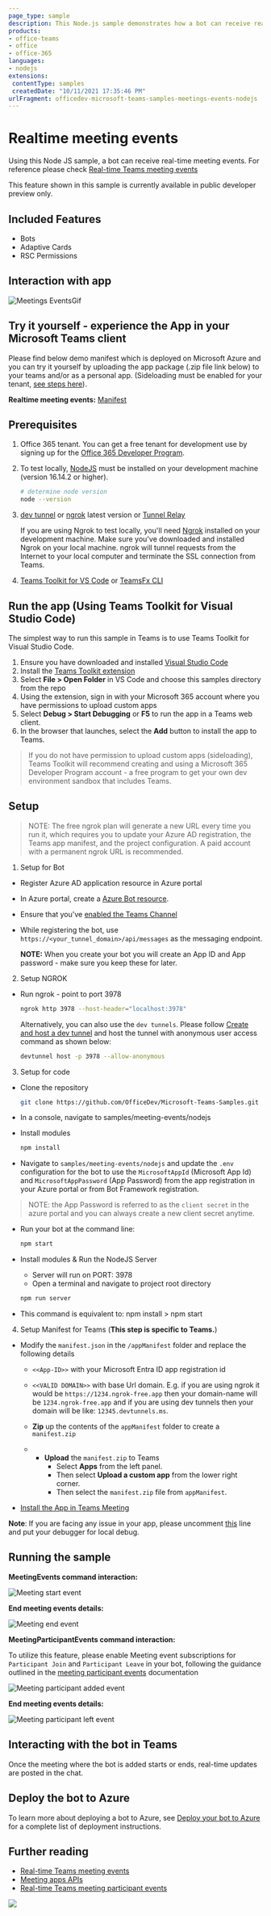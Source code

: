 ```yaml
---
page_type: sample
description: This Node.js sample demonstrates how a bot can receive real-time meeting events within Microsoft Teams, enhancing meeting interactivity.
products:
- office-teams
- office
- office-365
languages:
- nodejs
extensions:
 contentType: samples
 createdDate: "10/11/2021 17:35:46 PM"
urlFragment: officedev-microsoft-teams-samples-meetings-events-nodejs
---
```


# Realtime meeting events

Using this Node JS sample, a bot can receive real-time meeting events.
For reference please check [Real-time Teams meeting events](https://docs.microsoft.com/microsoftteams/platform/apps-in-teams-meetings/api-references?tabs=dotnet)

This feature shown in this sample is currently available in public developer preview only.

## Included Features
* Bots
* Adaptive Cards
* RSC Permissions

## Interaction with app

![Meetings EventsGif](images/MeetingsEvents.gif)

## Try it yourself - experience the App in your Microsoft Teams client
Please find below demo manifest which is deployed on Microsoft Azure and you can try it yourself by uploading the app package (.zip file link below) to your teams and/or as a personal app. (Sideloading must be enabled for your tenant, [see steps here](https://docs.microsoft.com/microsoftteams/platform/concepts/build-and-test/prepare-your-o365-tenant#enable-custom-teams-apps-and-turn-on-custom-app-uploading)).

**Realtime meeting events:** [Manifest](/samples/meetings-events/csharp/demo-manifest/Meetings-Events.zip)

## Prerequisites

1. Office 365 tenant. You can get a free tenant for development use by signing up for the [Office 365 Developer Program](https://developer.microsoft.com/microsoft-365/dev-program).

2. To test locally, [NodeJS](https://nodejs.org/en/download/) must be installed on your development machine (version 16.14.2 or higher).

    ```bash
    # determine node version
    node --version
    ```
3. [dev tunnel](https://learn.microsoft.com/en-us/azure/developer/dev-tunnels/get-started?tabs=windows) or [ngrok](https://ngrok.com/) latest version or [Tunnel Relay](https://github.com/OfficeDev/microsoft-teams-tunnelrelay) 

   If you are using Ngrok to test locally, you'll need [Ngrok](https://ngrok.com/) installed on your development machine.
Make sure you've downloaded and installed Ngrok on your local machine. ngrok will tunnel requests from the Internet to your local computer and terminate the SSL connection from Teams.

4. [Teams Toolkit for VS Code](https://marketplace.visualstudio.com/items?itemName=TeamsDevApp.ms-teams-vscode-extension) or [TeamsFx CLI](https://learn.microsoft.com/microsoftteams/platform/toolkit/teamsfx-cli?pivots=version-one)

## Run the app (Using Teams Toolkit for Visual Studio Code)

The simplest way to run this sample in Teams is to use Teams Toolkit for Visual Studio Code.

1. Ensure you have downloaded and installed [Visual Studio Code](https://code.visualstudio.com/docs/setup/setup-overview)
1. Install the [Teams Toolkit extension](https://marketplace.visualstudio.com/items?itemName=TeamsDevApp.ms-teams-vscode-extension)
1. Select **File > Open Folder** in VS Code and choose this samples directory from the repo
1. Using the extension, sign in with your Microsoft 365 account where you have permissions to upload custom apps
1. Select **Debug > Start Debugging** or **F5** to run the app in a Teams web client.
1. In the browser that launches, select the **Add** button to install the app to Teams.

> If you do not have permission to upload custom apps (sideloading), Teams Toolkit will recommend creating and using a Microsoft 365 Developer Program account - a free program to get your own dev environment sandbox that includes Teams.

## Setup

> NOTE: The free ngrok plan will generate a new URL every time you run it, which requires you to update your Azure AD registration, the Teams app manifest, and the project configuration. A paid account with a permanent ngrok URL is recommended.

1) Setup for Bot
- Register Azure AD application resource in Azure portal
- In Azure portal, create a [Azure Bot resource](https://docs.microsoft.com/azure/bot-service/bot-builder-authentication?view=azure-bot-service-4.0&tabs=csharp%2Caadv2).

- Ensure that you've [enabled the Teams Channel](https://docs.microsoft.com/azure/bot-service/channel-connect-teams?view=azure-bot-service-4.0)
- While registering the bot, use `https://<your_tunnel_domain>/api/messages` as the messaging endpoint.

    **NOTE:** When you create your bot you will create an App ID and App password - make sure you keep these for later.

2) Setup NGROK  
 - Run ngrok - point to port 3978

   ```bash
   ngrok http 3978 --host-header="localhost:3978"
   ```  

   Alternatively, you can also use the `dev tunnels`. Please follow [Create and host a dev tunnel](https://learn.microsoft.com/en-us/azure/developer/dev-tunnels/get-started?tabs=windows) and host the tunnel with anonymous user access command as shown below:

   ```bash
   devtunnel host -p 3978 --allow-anonymous
   ```

3) Setup for code   
- Clone the repository

    ```bash
    git clone https://github.com/OfficeDev/Microsoft-Teams-Samples.git
    ```
- In a console, navigate to samples/meeting-events/nodejs    
- Install modules 

    ```bash
    npm install
    ```
- Navigate to `samples/meeting-events/nodejs` and update the `.env` configuration for the bot to use the `MicrosoftAppId` (Microsoft App Id) and `MicrosoftAppPassword` (App Password) from the app registration in your Azure portal or from Bot Framework registration. 

> NOTE: the App Password is referred to as the `client secret` in the azure portal and you can always create a new client secret anytime.

- Run your bot at the command line:

    ```bash
    npm start
    ```
- Install modules & Run the NodeJS Server
    - Server will run on PORT: 3978
    - Open a terminal and navigate to project root directory

    ```bash
    npm run server
    ```
- This command is equivalent to: npm install > npm start

4) Setup Manifest for Teams (**This step is specific to Teams.**)

- Modify the `manifest.json` in the `/appManifest` folder and replace the following details
   - `<<App-ID>>` with your Microsoft Entra ID app registration id   
   - `<<VALID DOMAIN>>` with base Url domain. E.g. if you are using ngrok it would be `https://1234.ngrok-free.app` then your domain-name will be `1234.ngrok-free.app` and if you are using dev tunnels then your domain will be like: `12345.devtunnels.ms`.

    - **Zip** up the contents of the `appManifest` folder to create a `manifest.zip`
    - - **Upload** the `manifest.zip` to Teams
         - Select **Apps** from the left panel.
         - Then select **Upload a custom app** from the lower right corner.
         - Then select the `manifest.zip` file from `appManifest`.

- [Install the App in Teams Meeting](https://docs.microsoft.com/microsoftteams/platform/apps-in-teams-meetings/teams-apps-in-meetings?view=msteams-client-js-latest#meeting-lifecycle-scenarios)

**Note**: If you are facing any issue in your app, please uncomment [this](https://github.com/OfficeDev/Microsoft-Teams-Samples/blob/main/samples/meetings-events/nodejs/server/api/botController.js#L24) line and put your debugger for local debug.

## Running the sample

**MeetingEvents command interaction:**  

![Meeting start event](images/meeting-start.png)

**End meeting events details:**   

![Meeting end event](images/meeting-end.png)

**MeetingParticipantEvents command interaction:**   

To utilize this feature, please enable Meeting event subscriptions for `Participant Join` and `Participant Leave` in your bot, following the guidance outlined in the [meeting participant events](https://learn.microsoft.com/microsoftteams/platform/apps-in-teams-meetings/meeting-apps-apis?branch=pr-en-us-8455&tabs=channel-meeting%2Cguest-user%2Cone-on-one-call%2Cdotnet%2Cparticipant-join-event#receive-meeting-participant-events) documentation

![Meeting participant added event](MeetingEvents/Images/meeting-participant-added.png)

**End meeting events details:**   

![Meeting participant left event](MeetingEvents/Images/meeting-participant-left.png)

 ## Interacting with the bot in Teams

Once the meeting where the bot is added starts or ends, real-time updates are posted in the chat.

## Deploy the bot to Azure

To learn more about deploying a bot to Azure, see [Deploy your bot to Azure](https://aka.ms/azuredeployment) for a complete list of deployment instructions.

## Further reading

- [Real-time Teams meeting events](https://docs.microsoft.com/microsoftteams/platform/apps-in-teams-meetings/api-references?tabs=dotnet)
- [Meeting apps APIs](https://learn.microsoft.com/microsoftteams/platform/apps-in-teams-meetings/meeting-apps-apis?tabs=dotnet)
- [Real-time Teams meeting participant events](https://learn.microsoft.com/microsoftteams/platform/apps-in-teams-meetings/meeting-apps-apis?branch=pr-en-us-8455&tabs=channel-meeting%2Cguest-user%2Cone-on-one-call%2Cdotnet%2Cparticipant-join-event#receive-meeting-participant-events)

<img src="https://pnptelemetry.azurewebsites.net/microsoft-teams-samples/samples/meetings-events-nodejs" />